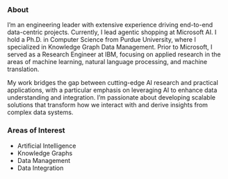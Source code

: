 ### About

I’m an engineering leader with extensive experience driving end-to-end data-centric projects. Currently, I lead agentic shopping at Microsoft AI. I hold a Ph.D. in Computer Science from Purdue University, where I specialized in Knowledge Graph Data Management. Prior to Microsoft, I served as a Research Engineer at IBM, focusing on applied research in the areas of machine learning, natural language processing, and machine translation.

My work bridges the gap between cutting-edge AI research and practical applications, with a particular emphasis on leveraging AI to enhance data understanding and integration. I’m passionate about developing scalable solutions that transform how we interact with and derive insights from complex data systems.

### Areas of Interest

* Artificial Intelligence
* Knowledge Graphs
* Data Management
* Data Integration
